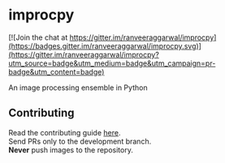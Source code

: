 improcpy
===

[![Join the chat at https://gitter.im/ranveeraggarwal/improcpy](https://badges.gitter.im/ranveeraggarwal/improcpy.svg)](https://gitter.im/ranveeraggarwal/improcpy?utm_source=badge&utm_medium=badge&utm_campaign=pr-badge&utm_content=badge)

An image processing ensemble in Python

## Contributing
Read the contributing guide [here](https://github.com/ranveeraggarwal/improcpy/wiki/Contributing).    
Send PRs only to the development branch.    
**Never** push images to the repository.    
